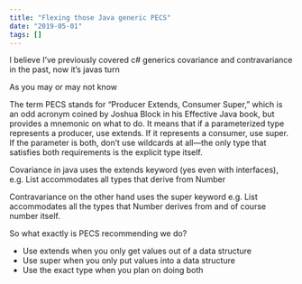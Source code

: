 ```yaml
---
title: "Flexing those Java generic PECS"
date: "2019-05-01"
tags: []
---
```


I believe I’ve previously covered c# generics covariance and contravariance in the past, now it’s javas turn

As you may or may not know 

The term PECS stands for “Producer Extends, Consumer Super,” which is an odd acronym coined by Joshua Block in his Effective Java book, but provides a mnemonic on what to do. It means that if a parameterized type represents a producer, use extends. If it represents a consumer, use super. If the parameter is both, don’t use wildcards at all—the only type that satisfies both requirements is the explicit type itself.

Covariance in java uses the extends keyword (yes even with interfaces), e.g. List accommodates all types that derive from Number

Contravariance on the other hand uses the super keyword e.g. List accommodates all the types that Number derives from and of course number itself.

So what exactly is PECS recommending we do?

  * Use extends when you only get values out of a data structure
  * Use super when you only put values into a data structure
  * Use the exact type when you plan on doing both

